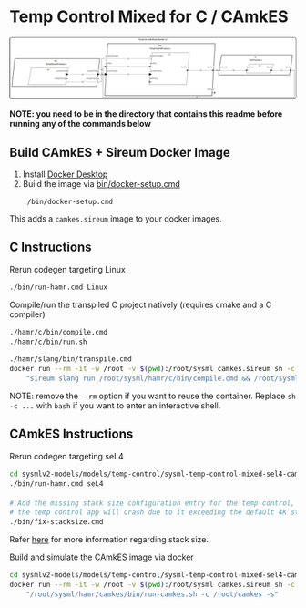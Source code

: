 # Temp Control Mixed for C / CAmkES

![arch.png](arch.png)

**NOTE: you need to be in the directory that contains this readme before running any of the commands below**

## Build CAmkES + Sireum Docker Image

1. Install [Docker Desktop](https://www.docker.com/products/docker-desktop/)
2. Build the image via [bin/docker-setup.cmd](bin/docker-setup.cmd)
   ```
   ./bin/docker-setup.cmd
   ```

This adds a ``camkes.sireum`` image to your docker images.

## C Instructions

Rerun codegen targeting Linux
```bash
./bin/run-hamr.cmd Linux
```

Compile/run the transpiled C project natively (requires cmake and a C compiler)

```bash
./hamr/c/bin/compile.cmd
./hamr/c/bin/run.sh
```

```bash
./hamr/slang/bin/transpile.cmd
docker run --rm -it -w /root -v $(pwd):/root/sysml camkes.sireum sh -c \
    "sireum slang run /root/sysml/hamr/c/bin/compile.cmd && /root/sysml/hamr/c/bin/slang-build/Demo"
```

NOTE: remove the ``--rm`` option if you want to reuse the container.  Replace ``sh -c ...`` with ``bash`` if you want to enter an interactive shell.

## CAmkES Instructions


Rerun codegen targeting seL4
```bash
cd sysmlv2-models/models/temp-control/sysml-temp-control-mixed-sel4-camkes
./bin/run-hamr.cmd seL4

# Add the missing stack size configuration entry for the temp control, otherwise
# the temp control app will crash due to it exceeding the default 4K stack size.
./bin/fix-stacksize.cmd
```
Refer [here](TempControlMixedCamkes.sysml#L103) for more information regarding stack size.

Build and simulate the CAmkES image via docker

```bash
cd sysmlv2-models/models/temp-control/sysml-temp-control-mixed-sel4-camkes
docker run --rm -it -w /root -v $(pwd):/root/sysml camkes.sireum sh -c \
    "/root/sysml/hamr/camkes/bin/run-camkes.sh -c /root/camkes -s"
```

